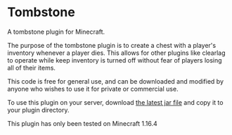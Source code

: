 # Tombstone
A tombstone plugin for Minecraft.

The purpose of the tombstone plugin is to create a chest with a player's inventory whenever a player dies. This allows for other plugins like clearlag to operate while keep inventory is turned off without fear of players losing all of their items.

This code is free for general use, and can be downloaded and modified by anyone who wishes to use it for private or commercial use.

To use this plugin on your server, download [the latest jar file](https://github.com/Speakman610/Tombstone-Jar-Files/blob/main/Tombstone/target/Tombstone-1.2.jar) and copy it to your plugin directory.

This plugin has only been tested on Minecraft 1.16.4
